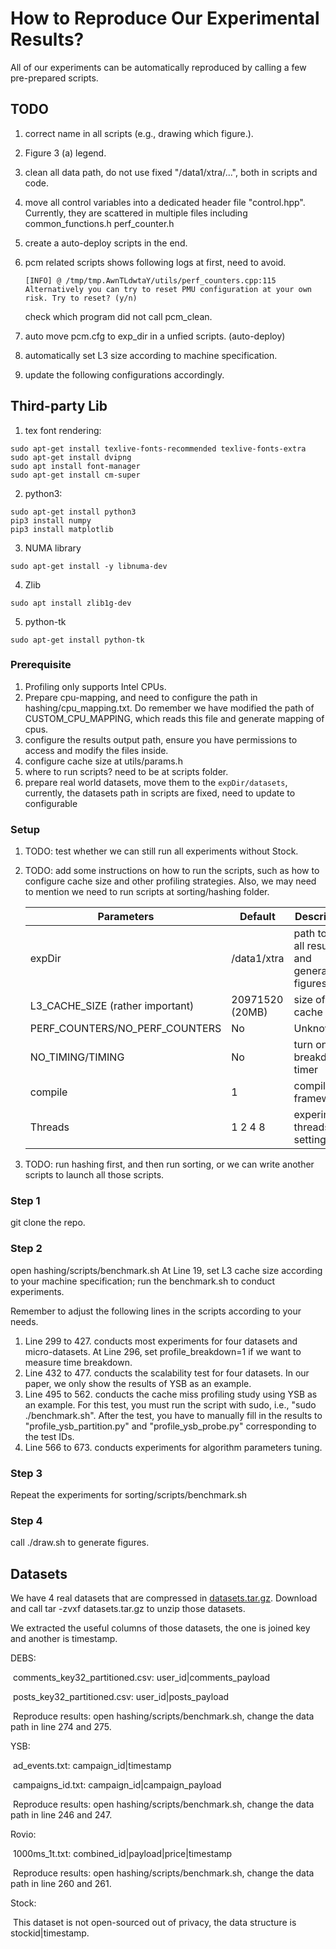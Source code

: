 # How to Reproduce Our Experimental Results?

All of our experiments can be automatically reproduced by calling a few pre-prepared scripts.

## TODO

1. correct name in all scripts (e.g., drawing which figure.).

2. Figure 3 (a) legend.

3. clean all data path, do not use fixed "/data1/xtra/...", both in scripts and code.

4. move all control variables into a dedicated header file "control.hpp". Currently, they are scattered in multiple files including common_functions.h perf_counter.h

5. create a auto-deploy scripts in the end.

6. pcm related scripts shows following logs at first, need to avoid.

   ```shell
   [INFO] @ /tmp/tmp.AwnTLdwtaY/utils/perf_counters.cpp:115 Alternatively you can try to reset PMU configuration at your own risk. Try to reset? (y/n)
   ```
   check which program did not call pcm_clean.
   
7. auto move pcm.cfg to exp_dir in a unfied scripts. (auto-deploy)

8. automatically set L3 size according to machine specification.

9. update the following configurations accordingly.


## Third-party Lib

1. tex font rendering:

```shell
sudo apt-get install texlive-fonts-recommended texlive-fonts-extra
sudo apt-get install dvipng
sudo apt install font-manager
sudo apt-get install cm-super
```

2. python3:

```shell
sudo apt-get install python3
pip3 install numpy
pip3 install matplotlib
```

3.  NUMA library

```shell
sudo apt-get install -y libnuma-dev
```

4. Zlib

```shell
sudo apt install zlib1g-dev
```

5. python-tk

```shell
sudo apt-get install python-tk
```

### Prerequisite

1. Profiling only supports Intel CPUs.
2. Prepare cpu-mapping, and need to configure the path in hashing/cpu_mapping.txt. Do remember we have modified the path of CUSTOM_CPU_MAPPING, which reads this file and generate mapping of cpus.
3. configure the results output path, ensure you have permissions to access and modify the files inside.
4. configure cache size at utils/params.h
5. where to run scripts? need to be at scripts folder.
6. prepare real world datasets, move them to the `expDir/datasets`, currently, the datasets path in scripts are fixed, need to update to configurable

### Setup

1. TODO: test whether we can still run all experiments without Stock.

2. TODO: add some instructions on how to run the scripts, such as how to configure cache size and other profiling strategies. Also, we may need to mention we need to run scripts at sorting/hashing folder.

   | Parameters                       | Default         | Description                                   |
   | -------------------------------- | --------------- | --------------------------------------------- |
   | expDir                           | /data1/xtra     | path to save all results and generate figures |
   | L3_CACHE_SIZE (rather important) | 20971520 (20MB) | size of l3 cache                              |
   | PERF_COUNTERS/NO_PERF_COUNTERS   | No              | Unknown                                       |
   | NO_TIMING/TIMING                 | No              | turn on/off breakdown timer                   |
   | compile                          | 1               | compile the framework                         |
   | Threads                          | 1 2 4 8         | experiments threads settings                  |

3. TODO: run hashing first, and then run sorting, or we can write another scripts to launch all those scripts.

### Step 1

git clone the repo.

### Step 2
open hashing/scripts/benchmark.sh
   At Line 19, set L3 cache size according to your machine specification;
   run the benchmark.sh to conduct experiments.

Remember to adjust the following lines in the scripts according to your needs.
  1. Line 299 to 427. 
     conducts most experiments for four datasets and micro-datasets.
     At Line 296, set profile_breakdown=1 if we want to measure time breakdown.
  2. Line 432 to 477.
     conducts the scalability test for four datasets. In our paper, we only show the results of YSB as an example.
  3. Line 495 to 562.
      conducts the cache miss profiling study using YSB as an example. 
      For this test, you must run the script with sudo, i.e., "sudo ./benchmark.sh".
      After the test, you have to manually fill in the results to "profile_ysb_partition.py" and "profile_ysb_probe.py" corresponding to the test IDs.
  4. Line 566 to 673.
     conducts experiments for algorithm parameters tuning.
### Step 3
Repeat the experiments for sorting/scripts/benchmark.sh

### Step 4
call ./draw.sh to generate figures.

## Datasets

We have 4 real datasets that are compressed in [datasets.tar.gz](https://drive.google.com/file/d/1DJIES8AEIQSfw9HF4xxgZ9OHFiUxZijw/view?usp=sharing). Download and call tar -zvxf datasets.tar.gz to unzip those datasets.

We extracted the useful columns of those datasets, the one is joined key and another is timestamp.

DEBS: 

​	comments_key32_partitioned.csv: user_id|comments_payload

​	posts_key32_partitioned.csv: user_id|posts_payload

​	Reproduce results: open hashing/scripts/benchmark.sh, change the data path in line 274 and 275. 

YSB:

​	ad_events.txt: campaign_id|timestamp

​	campaigns_id.txt: campaign_id|campaign_payload

​	Reproduce results: open hashing/scripts/benchmark.sh, change the data path in line 246 and 247. 

Rovio:

​	1000ms_1t.txt: combined_id|payload|price|timestamp

​	Reproduce results: open hashing/scripts/benchmark.sh, change the data path in line 260 and 261. 

Stock: 

​	This dataset is not open-sourced out of privacy, the data structure is stockid|timestamp.



